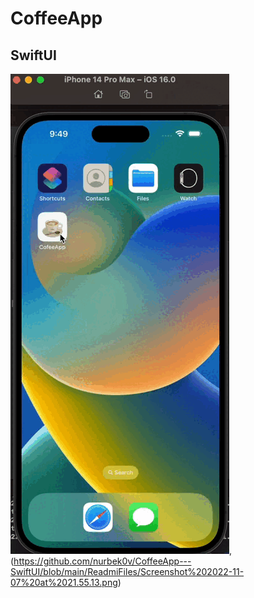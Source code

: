 # CoffeeApp

## SwiftUI
![mygif](https://github.com/nurbek0v/CoffeeApp---SwiftUI/blob/main/ReadmiFiles/Screen%20Recording%202022-11-07%20at%2021.49.34.gif),(https://github.com/nurbek0v/CoffeeApp---SwiftUI/blob/main/ReadmiFiles/Screenshot%202022-11-07%20at%2021.55.13.png)
